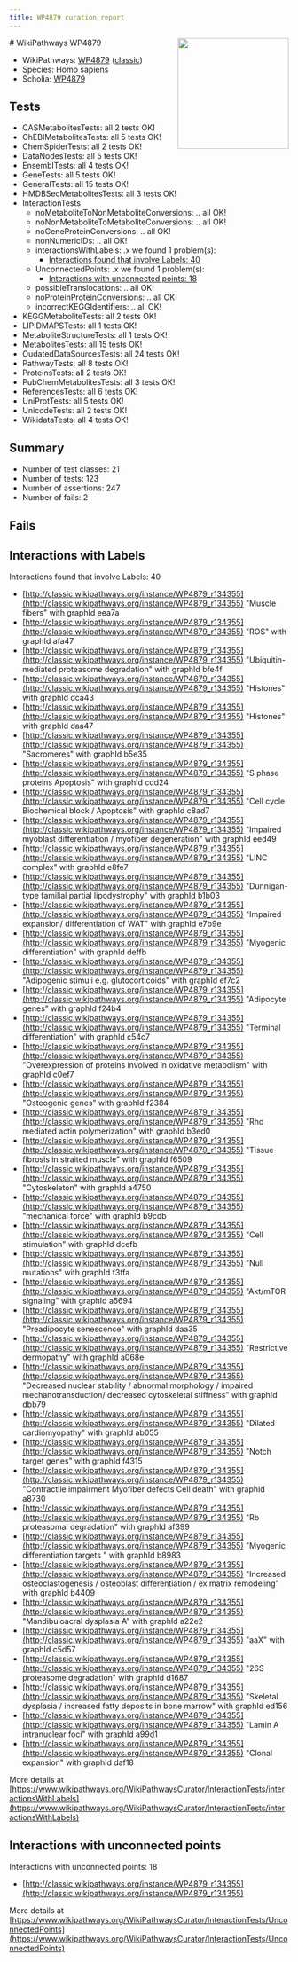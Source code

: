 ```yaml
---
title: WP4879 curation report
---
```


<img style="float: right; width: 200px" src="https://upload.wikimedia.org/wikipedia/commons/thumb/8/83/Wplogo_with_text_500.png/640px-Wplogo_with_text_500.png" />
# WikiPathways WP4879

* WikiPathways: [WP4879](https://wikipathways.org/pathways/WP4879) ([classic](https://classic.wikipathways.org/instance/WP4879))
* Species: Homo sapiens
* Scholia: [WP4879](https://scholia.toolforge.org/wikipathways/WP4879)
## Tests
* CASMetabolitesTests: all 2 tests OK!
* ChEBIMetabolitesTests: all 5 tests OK!
* ChemSpiderTests: all 2 tests OK!
* DataNodesTests: all 5 tests OK!
* EnsemblTests: all 4 tests OK!
* GeneTests: all 5 tests OK!
* GeneralTests: all 15 tests OK!
* HMDBSecMetabolitesTests: all 3 tests OK!
* InteractionTests
    * noMetaboliteToNonMetaboliteConversions: .. all OK!
    * noNonMetaboliteToMetaboliteConversions: .. all OK!
    * noGeneProteinConversions: .. all OK!
    * nonNumericIDs: .. all OK!
    * interactionsWithLabels: .x we found 1 problem(s):
        * [Interactions found that involve Labels: 40](#fe97a915)
    * UnconnectedPoints: .x we found 1 problem(s):
        * [Interactions with unconnected points: 18](#7f1d407f)
    * possibleTranslocations: .. all OK!
    * noProteinProteinConversions: .. all OK!
    * incorrectKEGGIdentifiers: .. all OK!
* KEGGMetaboliteTests: all 2 tests OK!
* LIPIDMAPSTests: all 1 tests OK!
* MetaboliteStructureTests: all 1 tests OK!
* MetabolitesTests: all 15 tests OK!
* OudatedDataSourcesTests: all 24 tests OK!
* PathwayTests: all 8 tests OK!
* ProteinsTests: all 2 tests OK!
* PubChemMetabolitesTests: all 3 tests OK!
* ReferencesTests: all 6 tests OK!
* UniProtTests: all 5 tests OK!
* UnicodeTests: all 2 tests OK!
* WikidataTests: all 4 tests OK!


## Summary

* Number of test classes: 21
* Number of tests: 123
* Number of assertions: 247
* Number of fails: 2

## Fails

<a name="fe97a915" />

## Interactions with Labels

Interactions found that involve Labels: 40

* [http://classic.wikipathways.org/instance/WP4879_r134355](http://classic.wikipathways.org/instance/WP4879_r134355) "Muscle fibers" with graphId eea7a
* [http://classic.wikipathways.org/instance/WP4879_r134355](http://classic.wikipathways.org/instance/WP4879_r134355) "ROS" with graphId afa47
* [http://classic.wikipathways.org/instance/WP4879_r134355](http://classic.wikipathways.org/instance/WP4879_r134355) "Ubiquitin-mediated
proteasome degradation" with graphId bfe4f
* [http://classic.wikipathways.org/instance/WP4879_r134355](http://classic.wikipathways.org/instance/WP4879_r134355) "Histones" with graphId dca43
* [http://classic.wikipathways.org/instance/WP4879_r134355](http://classic.wikipathways.org/instance/WP4879_r134355) "Histones" with graphId daa47
* [http://classic.wikipathways.org/instance/WP4879_r134355](http://classic.wikipathways.org/instance/WP4879_r134355) "Sacromeres" with graphId b5e35
* [http://classic.wikipathways.org/instance/WP4879_r134355](http://classic.wikipathways.org/instance/WP4879_r134355) "S phase proteins 
Apoptosis" with graphId cdd24
* [http://classic.wikipathways.org/instance/WP4879_r134355](http://classic.wikipathways.org/instance/WP4879_r134355) "Cell cycle 
Biochemical block / 
Apoptosis" with graphId c8ad7
* [http://classic.wikipathways.org/instance/WP4879_r134355](http://classic.wikipathways.org/instance/WP4879_r134355) "Impaired myoblast differentiation /
myofiber degeneration" with graphId eed49
* [http://classic.wikipathways.org/instance/WP4879_r134355](http://classic.wikipathways.org/instance/WP4879_r134355) "LINC complex" with graphId e8fe7
* [http://classic.wikipathways.org/instance/WP4879_r134355](http://classic.wikipathways.org/instance/WP4879_r134355) "Dunnigan-type familial partial 
lipodystrophy" with graphId b1b03
* [http://classic.wikipathways.org/instance/WP4879_r134355](http://classic.wikipathways.org/instance/WP4879_r134355) "Impaired expansion/ differentiation
of WAT" with graphId e7b9e
* [http://classic.wikipathways.org/instance/WP4879_r134355](http://classic.wikipathways.org/instance/WP4879_r134355) "Myogenic differentiation" with graphId deffb
* [http://classic.wikipathways.org/instance/WP4879_r134355](http://classic.wikipathways.org/instance/WP4879_r134355) "Adipogenic stimuli
e.g. glutocorticoids" with graphId ef7c2
* [http://classic.wikipathways.org/instance/WP4879_r134355](http://classic.wikipathways.org/instance/WP4879_r134355) "Adipocyte genes" with graphId f24b4
* [http://classic.wikipathways.org/instance/WP4879_r134355](http://classic.wikipathways.org/instance/WP4879_r134355) "Terminal differentiation" with graphId c54c7
* [http://classic.wikipathways.org/instance/WP4879_r134355](http://classic.wikipathways.org/instance/WP4879_r134355) "Overexpression of proteins involved 
in oxidative metabolism" with graphId c0ef7
* [http://classic.wikipathways.org/instance/WP4879_r134355](http://classic.wikipathways.org/instance/WP4879_r134355) "Osteogenic genes" with graphId f2384
* [http://classic.wikipathways.org/instance/WP4879_r134355](http://classic.wikipathways.org/instance/WP4879_r134355) "Rho mediated actin 
polymerization" with graphId b3ed0
* [http://classic.wikipathways.org/instance/WP4879_r134355](http://classic.wikipathways.org/instance/WP4879_r134355) "Tissue fibrosis in 
straited muscle" with graphId f6509
* [http://classic.wikipathways.org/instance/WP4879_r134355](http://classic.wikipathways.org/instance/WP4879_r134355) "Cytoskeleton" with graphId a4750
* [http://classic.wikipathways.org/instance/WP4879_r134355](http://classic.wikipathways.org/instance/WP4879_r134355) "mechanical force" with graphId b9cdb
* [http://classic.wikipathways.org/instance/WP4879_r134355](http://classic.wikipathways.org/instance/WP4879_r134355) "Cell stimulation" with graphId dcefb
* [http://classic.wikipathways.org/instance/WP4879_r134355](http://classic.wikipathways.org/instance/WP4879_r134355) "Null mutations" with graphId f3ffa
* [http://classic.wikipathways.org/instance/WP4879_r134355](http://classic.wikipathways.org/instance/WP4879_r134355) "Akt/mTOR signaling" with graphId a5694
* [http://classic.wikipathways.org/instance/WP4879_r134355](http://classic.wikipathways.org/instance/WP4879_r134355) "Preadipocyte senescence" with graphId daa35
* [http://classic.wikipathways.org/instance/WP4879_r134355](http://classic.wikipathways.org/instance/WP4879_r134355) "Restrictive dermopathy" with graphId a068e
* [http://classic.wikipathways.org/instance/WP4879_r134355](http://classic.wikipathways.org/instance/WP4879_r134355) "Decreased nuclear stability / 
abnormal morphology /
impaired mechanotransduction/
decreased cytoskeletal stiffness" with graphId dbb79
* [http://classic.wikipathways.org/instance/WP4879_r134355](http://classic.wikipathways.org/instance/WP4879_r134355) "Dilated cardiomyopathy" with graphId ab055
* [http://classic.wikipathways.org/instance/WP4879_r134355](http://classic.wikipathways.org/instance/WP4879_r134355) "Notch target genes" with graphId f4315
* [http://classic.wikipathways.org/instance/WP4879_r134355](http://classic.wikipathways.org/instance/WP4879_r134355) "Contractile impairment
Myofiber defects
Cell death" with graphId a8730
* [http://classic.wikipathways.org/instance/WP4879_r134355](http://classic.wikipathways.org/instance/WP4879_r134355) "Rb proteasomal 
degradation" with graphId af399
* [http://classic.wikipathways.org/instance/WP4879_r134355](http://classic.wikipathways.org/instance/WP4879_r134355) "Myogenic differentiation
targets " with graphId b8983
* [http://classic.wikipathways.org/instance/WP4879_r134355](http://classic.wikipathways.org/instance/WP4879_r134355) "Increased osteoclastogenesis /
osteoblast differentiation / 
ex matrix remodeling" with graphId b4409
* [http://classic.wikipathways.org/instance/WP4879_r134355](http://classic.wikipathways.org/instance/WP4879_r134355) "Mandibuloacral dysplasia A" with graphId a22e2
* [http://classic.wikipathways.org/instance/WP4879_r134355](http://classic.wikipathways.org/instance/WP4879_r134355) "aaX" with graphId c5d57
* [http://classic.wikipathways.org/instance/WP4879_r134355](http://classic.wikipathways.org/instance/WP4879_r134355) "26S proteasome 
degradation" with graphId d1687
* [http://classic.wikipathways.org/instance/WP4879_r134355](http://classic.wikipathways.org/instance/WP4879_r134355) "Skeletal dysplasia / 
increased fatty deposits 
in bone marrow" with graphId ed156
* [http://classic.wikipathways.org/instance/WP4879_r134355](http://classic.wikipathways.org/instance/WP4879_r134355) "Lamin A intranuclear 
foci" with graphId a99d1
* [http://classic.wikipathways.org/instance/WP4879_r134355](http://classic.wikipathways.org/instance/WP4879_r134355) "Clonal expansion" with graphId daf18


More details at [https://www.wikipathways.org/WikiPathwaysCurator/InteractionTests/interactionsWithLabels](https://www.wikipathways.org/WikiPathwaysCurator/InteractionTests/interactionsWithLabels)

<a name="7f1d407f" />

## Interactions with unconnected points

Interactions with unconnected points: 18

* [http://classic.wikipathways.org/instance/WP4879_r134355](http://classic.wikipathways.org/instance/WP4879_r134355)


More details at [https://www.wikipathways.org/WikiPathwaysCurator/InteractionTests/UnconnectedPoints](https://www.wikipathways.org/WikiPathwaysCurator/InteractionTests/UnconnectedPoints)


